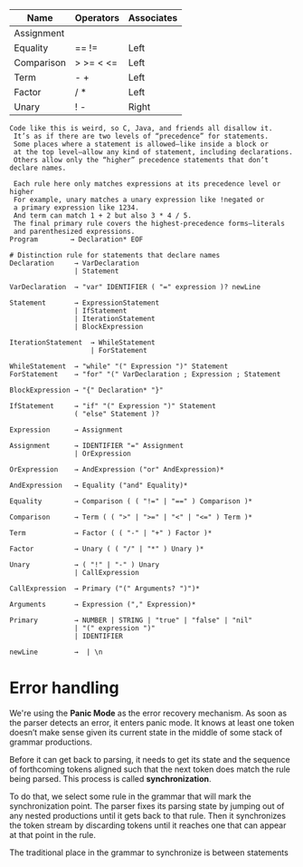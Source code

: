 | Name       | Operators | Associates |
|------------|-----------|------------|
| Assignment |           |            |
| Equality   | == !=     | Left       |
| Comparison | > >= < <= | Left       |
| Term       | - +       | Left       |
| Factor     | / *       | Left       |
| Unary      | ! -       | Right      |

```
Code like this is weird, so C, Java, and friends all disallow it.
 It’s as if there are two levels of “precedence” for statements. 
 Some places where a statement is allowed—like inside a block or 
 at the top level—allow any kind of statement, including declarations. 
 Others allow only the “higher” precedence statements that don’t declare names.
 
 Each rule here only matches expressions at its precedence level or higher
 For example, unary matches a unary expression like !negated or 
 a primary expression like 1234.
 And term can match 1 + 2 but also 3 * 4 / 5. 
 The final primary rule covers the highest-precedence forms—literals 
 and parenthesized expressions.
Program        → Declaration* EOF 

# Distinction rule for statements that declare names
Declaration     → VarDeclaration
                | Statement 
                
VarDeclaration  → "var" IDENTIFIER ( "=" expression )? newLine 

Statement       → ExpressionStatement
                | IfStatement
                | IterationStatement
                | BlockExpression

IterationStatement  → WhileStatement
                    | ForStatement

WhileStatement  → "while" "(" Expression ")" Statement
ForStatement    → "for" "(" VarDeclaration ; Expression ; Statement

BlockExpression → "{" Declaration* "}" 

IfStatement     → "if" "(" Expression ")" Statement
                ( "else" Statement )? 
                
Expression      → Assignment 

Assignment      → IDENTIFIER "=" Assignment
                | OrExpression 

OrExpression    → AndExpression ("or" AndExpression)*

AndExpression   → Equality ("and" Equality)*               

Equality        → Comparison ( ( "!=" | "==" ) Comparison )*   

Comparison      → Term ( ( ">" | ">=" | "<" | "<=" ) Term )*   

Term            → Factor ( ( "-" | "+" ) Factor )*   

Factor          → Unary ( ( "/" | "*" ) Unary )*   

Unary           → ( "!" | "-" ) Unary  
                | CallExpression

CallExpression  → Primary ("(" Arguments? ")")*            

Arguments       → Expression ("," Expression)*
                
Primary         → NUMBER | STRING | "true" | "false" | "nil"  
                | "(" expression ")" 
                | IDENTIFIER
                
newLine         →  | \n

```

# Error handling

We're using the **Panic Mode** as the error recovery mechanism. As soon as the parser detects an error, it enters panic
mode. It knows at least one token doesn’t make sense given its current state in the middle of some stack of grammar
productions.

Before it can get back to parsing, it needs to get its state and the sequence of
forthcoming tokens aligned such that the next token does match the rule being parsed.
This process is called **synchronization**.

To do that, we select some rule in the grammar that will mark the synchronization point.
The parser fixes its parsing state by jumping out of any nested productions until it gets
back to that rule. Then it synchronizes the token stream by discarding tokens until it
reaches one that can appear at that point in the rule.

The traditional place in the grammar to synchronize is between statements
